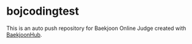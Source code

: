 # bojcodingtest
This is an auto push repository for Baekjoon Online Judge created with [BaekjoonHub](https://github.com/BaekjoonHub/BaekjoonHub).
